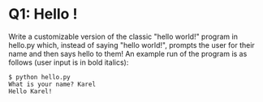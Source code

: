 # Q1: Hello <name>!

Write a customizable version of the classic "hello world!" program in hello.py which, instead of saying "hello world!", prompts the user for their name and then says hello to them! An example run of the program is as follows (user input is in bold italics):
```
$ python hello.py
What is your name? Karel 
Hello Karel!
```
